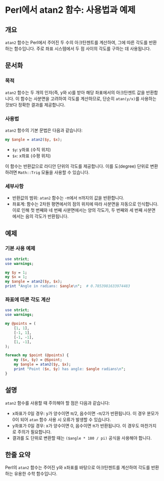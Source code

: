 <!--
Meta Description: # Perl에서 atan2 함수: 사용법과 예제 ## 개요 `atan2` 함수는 Perl에서 주어진 두 수의 아크탄젠트를 계산하여, 그에 따른 각도를 반환하는 함수입니다. 주로 좌표 시스템에서 두 점 사이의 각도를 구하는 데 사용됩니다. ## 문서화 ### 목적 `at...
Meta Keywords: atan2, angle, 함수는, 각도를, use
-->

# Perl에서 atan2 함수: 사용법과 예제

## 개요
`atan2` 함수는 Perl에서 주어진 두 수의 아크탄젠트를 계산하여, 그에 따른 각도를 반환하는 함수입니다. 주로 좌표 시스템에서 두 점 사이의 각도를 구하는 데 사용됩니다.

## 문서화
### 목적
`atan2` 함수는 두 개의 인자(즉, y와 x)를 받아 해당 좌표에서의 아크탄젠트 값을 반환합니다. 이 함수는 사분면을 고려하여 각도를 계산하므로, 단순히 `atan(y/x)`를 사용하는 것보다 정확한 결과를 제공합니다.

### 사용법
`atan2` 함수의 기본 문법은 다음과 같습니다:

```perl
my $angle = atan2($y, $x);
```

- `$y`: y좌표 (수직 위치)
- `$x`: x좌표 (수평 위치)

이 함수는 반환값으로 라디안 단위의 각도를 제공합니다. 이를 도(degree) 단위로 변환하려면 `Math::Trig` 모듈을 사용할 수 있습니다.

### 세부사항
- 반환값의 범위: `atan2` 함수는 -π에서 π까지의 값을 반환합니다.
- 좌표계: 함수는 2차원 평면에서의 점의 위치에 따라 사분면을 자동으로 인식합니다. 이로 인해 첫 번째와 네 번째 사분면에서는 양의 각도가, 두 번째와 세 번째 사분면에서는 음의 각도가 반환됩니다.

## 예제
### 기본 사용 예제
```perl
use strict;
use warnings;

my $y = 1;
my $x = 1;
my $angle = atan2($y, $x);
print "Angle in radians: $angle\n";  # 0.7853981633974483
```

### 좌표에 따른 각도 계산
```perl
use strict;
use warnings;

my @points = (
    [1, 1],
    [-1, 1],
    [-1, -1],
    [1, -1],
);

foreach my $point (@points) {
    my ($x, $y) = @$point;
    my $angle = atan2($y, $x);
    print "Point ($x, $y) has angle: $angle radians\n";
}
```

## 설명
`atan2` 함수를 사용할 때 주의해야 할 점은 다음과 같습니다:
- x좌표가 0일 경우: y가 양수이면 π/2, 음수이면 -π/2가 반환됩니다. 이 경우 분모가 0이 되어 `atan` 함수 사용 시 오류가 발생할 수 있습니다.
- y좌표가 0일 경우: x가 양수이면 0, 음수이면 π가 반환됩니다. 이 경우도 마찬가지로 주의가 필요합니다.
- 결과를 도 단위로 변환할 때는 `($angle * 180 / pi)` 공식을 사용해야 합니다.

## 한줄 요약
Perl의 `atan2` 함수는 주어진 y와 x좌표를 바탕으로 아크탄젠트를 계산하여 각도를 반환하는 유용한 수학 함수입니다.